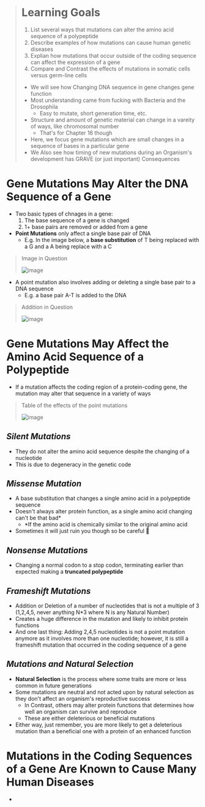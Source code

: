 > # Learning Goals
> 1. List several ways that mutations can alter the amino acid sequence of a polypeptide
> 2. Describe examples of how mutations can cause human genetic diseases
> 3. Explian how mutations that occur outside of the coding sequence can affect the expression of a gene
> 4. Compare and Contrast the effects of mutations in somatic cells versus germ-line cells
>
> - We will see how Changing DNA sequence in gene changes gene function
> - Most understanding came from fucking with Bacteria and the Drosophila
>   - Easy to mutate, short generation time, etc.
> - Structure and amount of genetic material can change in a vareity of ways, like chromosomal number
>   - That's for Chapter 16 though
> - Here, we focus gene mutations which are small changes in a sequence of bases in a particular gene
> - We Also see how timing of new mutations during an Organism's development has GRAVE (or just important) Consequences

# Gene Mutations May Alter the DNA Sequence of a Gene
- Two basic types of chnages in a gene:
   1. The base sequence of a gene is changed
    2. 1+ base pairs are removed or added from a gene
- **Point Mutations** only affect a single base pair of DNA
  - E.g. In the image below, a **base substitution** of T being replaced with a G and a A being replace with a C

> Image in Question
>
> ![image](https://github.com/MCBasterSheet/MCBasterSheet/assets/157453648/82877933-cbab-4fdd-b724-6019e80299a2)

- A point mutation also involves adding or deleting a single base pair to a DNA sequence
  - E.g. a base pair A-T is added to the DNA

> Addition in Question
>
> ![image](https://github.com/MCBasterSheet/MCBasterSheet/assets/157453648/d315b02a-1f52-4633-859a-60965fb1f5c2)

# Gene Mutations May Affect the Amino Acid Sequence of a Polypeptide
- If a mutation affects the coding region of a protein-coding gene, the mutation may alter that sequence in a variety of ways

> Table of the effects of the point mutations
>
> ![image](https://github.com/MCBasterSheet/MCBasterSheet/assets/157453648/4ceb3283-04ea-4ad6-b4b3-fc0bbcc096fc)

## *Silent Mutations*
- They do not alter the amino acid sequence despite the changing of a nucleotide
- This is due to degeneracy in the genetic code

## *Missense Mutation*
- A base substitution that changes a single amino acid in a polypeptide sequence
- Doesn't always alter protein function, as a single amino acid changing can't be that bad*
  - *If the amino acid is chemically similar to the original amino acid
- Sometimes it will just ruin you though so be careful 💯

## *Nonsense Mutations*
- Changing a normal codon to a stop codon, terminating earlier than expected making a **truncated polypeptide**

## *Frameshift Mutations*
- Addition or Deletion of a number of nucleotides that is not a multiple of 3 (1,2,4,5, never anything N*3 where N is any Natural Number)
- Creates a huge difference in the mutation and likely to inhibit protein functions
- And one last thing: Adding 2,4,5 nucleotides is not a point mutation anymore as it involves more than one nucleotide; however, it is still a frameshift mutation that occurred in the coding sequence of a gene

## *Mutations and Natural Selection*
- **Natural Selection** is the process where some traits are more or less common in future generations
- Some mutations are neutral and not acted upon by natural selection as they don't affect an organism's reproductive success
  - In Contrast, others may alter protein functions that determines how well an organism can survive and reproduce
  - These are either deleterious or beneficial mutations
- Either way, just remember, you are more likely to get a deleterious mutation than a beneficial one with a protein of an enhanced function

# Mutations in the Coding Sequences of a Gene Are Known to Cause Many Human Diseases
- 
